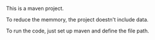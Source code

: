 This is a maven project.

To reduce the memmory, the project doestn't include data.

To run the code, just set up maven and define the file path.
